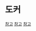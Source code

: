 # 도커

[참고](https://medium.com/@devjohnpark/docker%EC%9D%98-%EB%B3%80%EC%B2%9C%EC%82%AC-9dfa764b217e)
[참고](https://www.44bits.io/ko/keyword/linux-namespace)
[참고](https://velog.io/@_gyullbb/1-1.-%EC%BB%A8%ED%85%8C%EC%9D%B4%EB%84%88-%EA%B2%A9%EB%A6%AC)
